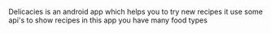Delicacies is an android app which helps you to try new recipes 
it use some api's to show recipes
in this app you have many food types
